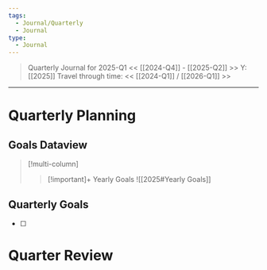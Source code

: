 ```yaml
---
tags:
  - Journal/Quarterly
  - Journal
type:
  - Journal
--- 
```


>   Quarterly Journal for 2025-Q1
>   << [[2024-Q4]] - [[2025-Q2]] >>
>   Y: [[2025]]
>   Travel through time: << [[2024-Q1]] / [[2026-Q1]] >>
--- 


# Quarterly Planning
## **Goals Dataview**
> [!multi-column]
>
> > [!important]+ Yearly Goals
> > ![[2025#Yearly Goals]]
## Quarterly Goals
- [ ] 
# Quarter Review